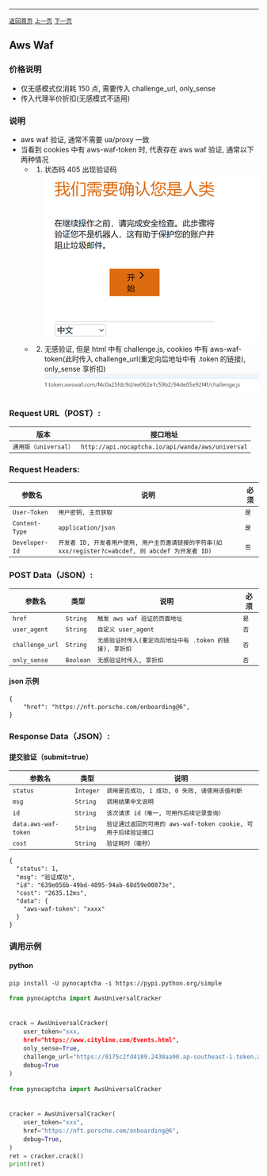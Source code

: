 ------

[`返回首页`](../README.md)    [`上一页`](cloudflare.md)   [`下一页`](perimeterx.md)

## Aws Waf

### 价格说明
* 仅无感模式仅消耗 150 点, 需要传入 challenge_url, only_sense
* 传入代理半价折扣(无感模式不适用)

### 说明
* aws waf 验证, 通常不需要 ua/proxy 一致
* 当看到 cookies 中有 aws-waf-token 时, 代表存在 aws waf 验证, 通常以下两种情况
    * 1. 状态码 405 出现验证码
    ![验证码样例](/images/aws/img.png)
    * 2. 无感验证, 但是 html 中有 challenge.js, cookies 中有 aws-waf-token(此时传入 challenge_url(重定向后地址中有 .token 的链接), only_sense 享折扣)
    ![无感验证样例](/images/aws/img2.png)


### Request URL（POST）:

| 版本               | 接口地址                                                    |
|------------------|---------------------------------------------------------|
| `通用版（universal）` | `http://api.nocaptcha.io/api/wanda/aws/universal` |

### Request Headers:

| 参数名            | 说明                 | 必须  |
|----------------|--------------------|-----|
| `User-Token`   | `用户密钥, 主页获取`       | `是` |
| `Content-Type` | `application/json` | `是` |
| `Developer-Id` | `开发者 ID, 开发者用户使用, 用户主页邀请链接的字符串(如 xxx/register?c=abcdef, 则 abcdef 为开发者 ID)`           | `否` |

### POST Data（JSON）:

| 参数名          | 类型        | 说明                                                                                                                                                             | 必须  |
|--------------|-----------|-----------------------------|-----|
| `href`       | `String`  | `触发 aws waf 验证的页面地址`    | `是` |
| `user_agent` | `String`  | `自定义 user_agent`       | `否` |
| `challenge_url` | `String`  | `无感验证时传入(重定向后地址中有 .token 的链接), 享折扣`       | `否` |
| `only_sense` | `Boolean`  | `无感验证时传入, 享折扣`       | `否` |

#### json 示例

```
{
    "href": "https://nft.porsche.com/onboarding@6",
}
```


### Response Data（JSON）:

#### 提交验证（submit=true）

| 参数名            | 类型        | 说明                            |
|----------------|-----------|-------------------------------|
| `status`       | `Integer` | `调用是否成功, 1 成功, 0 失败, 请使用该值判断` |
| `msg`          | `String`  | `调用结果中文说明`                    |
| `id`           | `String`  | `该次请求 id（唯一, 可用作后续记录查询）`      |
| `data.aws-waf-token`   | `String`  | `验证通过返回的可用的 aws-waf-token cookie, 可用于后续验证接口`    |
| `cost`         | `String`  | `验证耗时（毫秒）`                    |

```
{
  "status": 1,
  "msg": "验证成功",
  "id": "639e056b-49bd-4895-94ab-68d59e00873e",
  "cost": "2635.12ms",
  "data": {
    "aws-waf-token": "xxxx"
  }
}
```

### 调用示例

#### python

```shell
pip install -U pynocaptcha -i https://pypi.python.org/simple
```

```python
from pynocaptcha import AwsUniversalCracker


crack = AwsUniversalCracker(
    user_token="xxx,
    href="https://www.cityline.com/Events.html",
    only_sense=True,
    challenge_url="https://9175c2fd4189.2430aa90.ap-southeast-1.token.awswaf.com/9175c2fd4189/6e83bc7a594c/challenge.js",
    debug=True
)
```

```python
from pynocaptcha import AwsUniversalCracker


cracker = AwsUniversalCracker(
    user_token="xxx",
    href="https://nft.porsche.com/onboarding@6",
    debug=True,
)
ret = cracker.crack()
print(ret)
```

